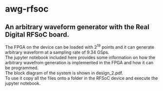 # awg-rfsoc
## An arbitrary waveform generator with the Real Digital RFSoC board.<br>

The FPGA on the device can be loaded with $2^{19}$ points and it can generate arbitrary waveform at a sampling rate of 9.34 GSps.<br>
The jupyter notebook included here provides some information on how the arbitrary wavefrom generation is implemented in the FPGA and how it can be programmed.<br>
The block diagram of the system is shown in design_2.pdf.<br>
To use it copy all the files onto a folder in the RFSoC device and execute the jupyter notebook.

